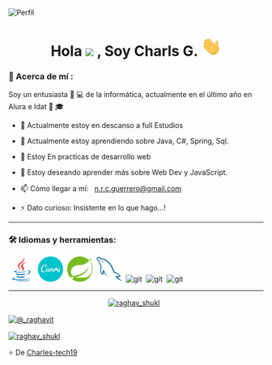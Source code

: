 ![Perfil](https://user-images.githubusercontent.com/74631878/232255860-9f98b25e-53f6-474f-b633-8ac654616520.png)



<h1 align="Center"> Hola <img src="https://media.giphy.com/media/WUlplcMpOCEmTGBtBW/giphy.gif" width="40px"> , Soy Charls G. <img src="https://raw.githubusercontent.com/ABSphreak/ABSphreak/master/gifs/Hi.gif" width="40px" /> </h1>

### 👨 Acerca de mí :

Soy un entusiasta 👨 💻 de la informática, actualmente en el último año en Alura e Idat 👨 🎓

- 🔭 Actualmente estoy en descanso a full Estudios
- 🌱 Actualmente estoy aprendiendo sobre Java, C#, Spring, Sql.
- 👯 Estoy En practicas de desarrollo web
- 🤔 Estoy deseando aprender más sobre Web Dev y JavaScript. 
- 📫 Cómo llegar a mí: &nbsp;&nbsp;n.r.c.guerrero@gmail.com

- ⚡ Dato curioso: Insistente en lo que hago...!
<hr>

### 🛠️ Idiomas y herramientas:
<div>
  <img src="https://github.com/devicons/devicon/blob/master/icons/java/java-original.svg" title="Java" alt="Java" width="50" height="50width="50" height="50""/>&nbsp;
  <img src="https://github.com/devicons/devicon/blob/master/icons/canva/canva-original.svg" title="canva" alt="canva" width="50" height="50"/>&nbsp;
  <img src="https://github.com/devicons/devicon/blob/master/icons/spring/spring-original.svg" title="spring" alt="spring" width="50" height="50"/>&nbsp;
  <img src="https://github.com/devicons/devicon/blob/1119b9f84c0290e0f0b38982099a2bd027a48bf1/icons/mysql/mysql-plain.svg" title="Mysql" alt="git" width="50" 
  height="50"/>&nbsp;
  <img src="https://cdn.svgporn.com/logos/html-5.svg" title="Html 5" alt="git" width="50" height="50"/>&nbsp;
  <img src="https://cdn.svgporn.com/logos/css-3.svg" title="Css 3" alt="git" width="50" height="50"/>&nbsp;
  <img src="https://cdn.svgporn.com/logos/visual-studio-code.svg" title="Codigo Visual" alt="git" width="50" height="50"/>&nbsp;
</div>

<hr>

<p align="center">
<a href="https://www.linkedin.com/in/charles-guerrero-huayhuas-543b4b23b/" target="_blank"><img align="center" src="https://cdn.jsdelivr.net/npm/simple-icons@3.1.0/icons/linkedin.svg" alt="raghav_shukl" height="25" width="25" /></a>&nbsp;&nbsp;
  
<a href="https://twitter.com/Charls_Guerrero" target="_blank"><img align="center" src="https://cdn.jsdelivr.net/npm/simple-icons@3.0.1/icons/twitter.svg" alt="@_raghavit" height="25" width="25" /></a>&nbsp;&nbsp;
  
<a href="https://www.instagram.com/guerrero.huayhuas/" target="_blank"><img align="center" src="https://cdn.jsdelivr.net/npm/simple-icons@3.0.1/icons/instagram.svg" alt="raghav_shukl" height="25" width="25" /></a>&nbsp;&nbsp;
</p>


⭐️ De [Charles-tech19](https://github.com/Charles-tech19)
